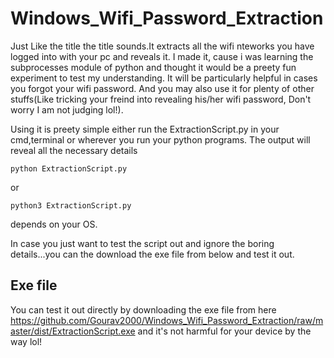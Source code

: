 # Windows_Wifi_Password_Extraction
Just Like the title the title sounds.It extracts all the wifi nteworks you have logged into with your pc and reveals it. I made it, cause i was learning the subprocesses module of 
python and thought it would be a preety fun experiment to test my understanding. It will be particularly helpful in cases you forgot your wifi password. And you may also use it for
plenty of other stuffs(Like tricking your freind into revealing his/her wifi password, Don't worry I am not judging lol!).

Using it is preety simple either run the ExtractionScript.py in your cmd,terminal or wherever you run your python programs. The output will reveal all the necessary details

```shell
python ExtractionScript.py
```
or

```shell
python3 ExtractionScript.py
```
depends on your OS.

In case you just want to test the script out and ignore the boring details...you can the download the exe file from below and test it out.

## Exe file
You can test it out directly by downloading the exe file from here https://github.com/Gourav2000/Windows_Wifi_Password_Extraction/raw/master/dist/ExtractionScript.exe 
and it's not harmful for your device by the way lol!
